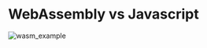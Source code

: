 # WebAssembly vs Javascript
![wasm_example](https://raw.github.com/danfragoso/wasm/master/print.png)

